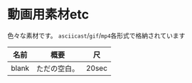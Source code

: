 # 動画用素材etc

色々な素材です。
`asciicast`/`gif`/`mp4`各形式で格納されています

| 名前  | 概要         | 尺    |
|:-:    |:-:           |:-:    |
| blank | ただの空白。 | 20sec |
